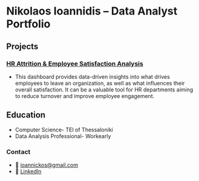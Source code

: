 # Nikolaos Ioannidis – Data Analyst Portfolio

## Projects

### [HR Attrition & Employee Satisfaction Analysis](https://github.com/nioannidis25/HR-Attrition-Satisfaction-_Project)
- This dashboard provides data-driven insights into what drives employees to leave an organization, as well as what influences their overall satisfaction. It can be a valuable tool for HR departments aiming to reduce turnover and improve employee engagement.

## Education
- Computer Science- TEI of Thessaloniki
- Data Analysis Professional- Workearly

### Contact
- 📧 ioannickos@gmail.com
- 💼 [LinkedIn](https://www.linkedin.com/in/ioannidis-nikos/)
